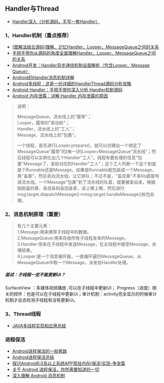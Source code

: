 ## Handler与Thread
- [Handler深入（分析源码，手写一套Handler）](https://www.jianshu.com/p/91aa90886347)


### 1、Handler机制（重点推荐）
- [[图解法结合源码]理解、记忆Handler、Looper、MessageQueue之间的关系](http://blog.csdn.net/Shenpibaipao/article/details/70214927)
- [手把手带你从源码的角度全面理解Handler、Looper、MessageQueue之间的关系](http://blog.csdn.net/yang_song_song/article/details/76212532)
- [Android开发：Handler异步通信机制全面解析（包含Looper、Message Queue）](https://blog.csdn.net/carson_ho/article/details/51290360)
- [Android的Handler消息机制详解](http://www.jianshu.com/p/c21a15aec3b1)
- [Android多线程：这是一份详细的HandlerThread源码分析攻略](https://www.jianshu.com/p/4a8dc2f50ae6)
- [Android Handler：手把手带你深入分析 Handler机制源码](https://www.jianshu.com/p/b4d745c7ff7a)
- [Android 内存泄露：详解 Handler 内存泄露的原因](https://www.jianshu.com/p/ed9e15eff47a)

> 说明：
>
> MessageQueue，流水线上的"履带"；  
Looper，履带的"驱动轮"；  
Handler，流水线上的"工人"；  
Message，流水线上的"包裹"。  
>
> 一个线程，首先进行Looper.prepare()，就可以创建出一个绑定了MessageQueue"履带"的[唯一]的Looper+MessageQueue"流水线"；然后线程可以实例化出几个Handler"工人"。线程有要处理的信息"包裹"Message了，丢给对应的Handler"工人"；这个工人判断一下这个到底是个Runnable还是Message，如果是Runnable就包装成一个Message，再"盖章"，然后丢向流水线，让它排队；不过不是，"盖完章"不多bb直接甩进流水线。一个Message"包裹"到了流水线的队首，就要被拿出来，根据刚刚盖的章，各找各妈各回各家，该上哪上哪，然后进行msg.target.diapatchMessage()->msg.target.handleMessage()拆包处理。


### 2、消息机制原理（重要）
> 有几个主要元素：  
1.Message:用来携带子线程中的数据。  
2.MessageQueue:用来存放所有子线程发来的Message。  
3.Handler:用来在子线程中发送Message，在主线程中接受Message，处理结果。  
4.Looper:是一个消息循环器，一直循环遍历MessageQueue，从MessageQueue中取一个Message，派发给Handler处理。  

##### 面试：子线程一定不能更新UI？ 
SurfaceView ：多媒体视频播放 ,可以在子线程中更新UI； Progress（进度）相关的控件：也是可以在子线程中更新Ui；审计机制：activity完全显示的时候审计机制才会去检测子线程有没有更新Ui。


### 3、Thread线程
- [JAVA多线程实现和应用总结](http://www.cnblogs.com/yezhenhan/archive/2010/01/09/2317636.html)


### 进程保活
- [Android进程保活的一般套路](https://blog.csdn.net/u013263323/article/details/56285475)
- [Android进程保活总结](https://blog.csdn.net/superxlcr/article/details/70244803?ref=myread)
- [探讨Android6.0及以上系统APP常驻内存(保活)实现-争宠篇](https://blog.csdn.net/AndrExpert/article/details/75045678)
- [关于 Android 进程保活，你所需要知道的一切](https://www.jianshu.com/p/63aafe3c12af)
- [深入理解 Android 消息机制](https://www.ctolib.com/topics-131372.html)

